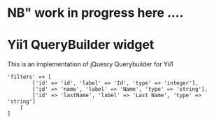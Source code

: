 # NB" work in progress here ....

# Yii1 QueryBuilder widget
This is an implementation of jQuesry Querybuilder for Yii1 

```
'filters' => [
        ['id' => 'id', 'label' => 'Id', 'type' => 'integer'],
        ['id' => 'name', 'label' => 'Name', 'type' => 'string'],
        ['id' => 'lastName', 'label' => 'Last Name', 'type' => 'string']
    ]
]
```